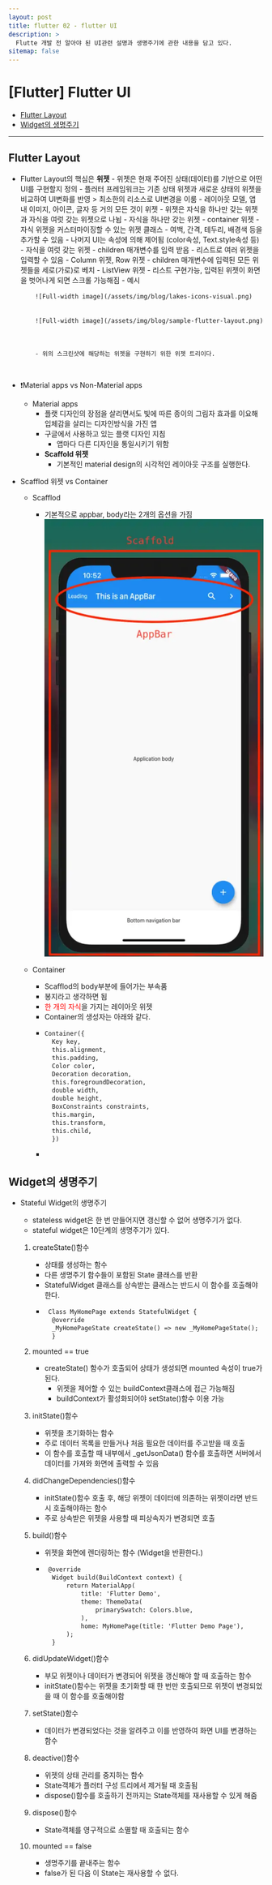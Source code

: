 ```yaml
---
layout: post
title: flutter 02 - flutter UI
description: >
  Flutte 개발 전 알아야 된 UI관련 설명과 생명주기에 관한 내용을 담고 있다.
sitemap: false
---
```


# [Flutter] Flutter UI

- [Flutter Layout](#flutter-layout)
- [Widget의 생명주기](#widget의-생명주기)

---

## Flutter Layout

- Flutter Layout의 핵심은 <strong>위젯</strong> - 위젯은 현재 주어진 상태(데이터)를 기반으로 어떤 UI를 구현할지 정의 - 플러터 프레임워크는 기존 상태 위젯과 새로운 상태의 위젯을 비교하여 UI변화를 반영 > 최소한의 리소스로 UI변경을 이룸 - 레이아웃 모델, 앱 내 이미지, 아이콘, 글자 등 거의 모든 것이 위젯 - 위젯은 자식을 하나만 갖는 위젯과 자식을 여럿 갖는 위젯으로 나뉨 - 자식을 하나만 갖는 위젯 - container 위젯 - 자식 위젯을 커스터마이징할 수 있는 위젯 클래스 - 여백, 간격, 테두리, 배경색 등을 추가할 수 있음 - 나머지 UI는 속성에 의해 제어됨 (color속성, Text.style속성 등) - 자식을 여럿 갖는 위젯 - children 매개변수를 입력 받음 - 리스트로 여러 위젯을 입력할 수 있음 - Column 위젯, Row 위젯 - children 매개변수에 입력된 모든 위젯들을 세로(가로)로 베치 - ListView 위젯 - 리스트 구현가능, 입력된 위젯이 화면을 벗어나게 되면 스크롤 가능해짐 - 예시

          ![Full-width image](/assets/img/blog/lakes-icons-visual.png)


          ![Full-width image](/assets/img/blog/sample-flutter-layout.png)



          - 위의 스크린샷에 해당하는 위젯을 구현하기 위한 위젯 트리이다.

  <br>

- ❗️Material apps vs Non-Material apps

  - Material apps
    - 플랫 디자인의 장점을 살리면서도 빛에 따른 종이의 그림자 효과를 이요해 입체감을 살리는 디자인방식을 가진 앱
    - 구글에서 사용하고 있는 플랫 디자인 지침
      - 앱마다 다른 디자인을 통일시키기 위함
    - <strong>Scaffold 위젯</strong>
      - 기본적인 material design의 시각적인 레이아웃 구조를 실행한다.

- Scafflod 위젯 vs Container

  - Scafflod

    - 기본적으로 appbar, body라는 2개의 옵션을 가짐
      ![Full-width image](/assets/img/blog/flutter-scaffold.webp)

  - Container
    - Scafflod의 body부분에 들어가는 부속품
    - 봉지라고 생각하면 됨
    - <span style="color:red">한 개의 자식</span>을 가지는 레이아웃 위젯
    - Container의 생성자는 아래와 같다.
    - <pre><code>Container({
        Key key,
        this.alignment,
        this.padding,
        Color color,
        Decoration decoration,
        this.foregroundDecoration,
        double width,
        double height,
        BoxConstraints constraints,
        this.margin,
        this.transform,
        this.child,
        })</pre></code>
    -

## Widget의 생명주기

- Stateful Widget의 생명주기

  - stateless widget은 한 번 만들어지면 갱신할 수 없어 생명주기가 없다.
  - stateful widget은 10단계의 생명주기가 있다.
    <br>

  1. createState()함수

     - 상태를 생성하는 함수
     - 다른 생명주기 함수들이 포함된 State 클래스를 반환
     - StatefulWidget 클래스를 상속받는 클래스는 반드시 이 함수를 호출해야 한다.
     - <pre><code> Class MyHomePage extends StatefulWidget {
         @override
         _MyHomePageState createState() => new _MyHomePageState();
         } </code></pre>

  2. mounted == true
     - createState() 함수가 호출되어 상태가 생성되면 mounted 속성이 true가 된다.
       - 위젯을 제어할 수 있는 buildContext클래스에 접근 가능해짐
       - buildContext가 활성화되어야 setState()함수 이용 가능
  3. initState()함수

     - 위젯을 초기화하는 함수
     - 주로 데이터 목록을 만들거나 처음 필요한 데이터를 주고받을 때 호출
     - 이 함수를 호출할 때 내부에서 \_getJsonData() 함수를 호출하면 서버에서 데이터를 가져와 화면에 출력할 수 있음

  4. didChangeDependencies()함수

     - initState()함수 호출 후, 해당 위젯이 데이터에 의존하는 위젯이라면 반드시 호출해야하는 함수
     - 주로 상속받은 위젯을 사용할 때 피상속자가 변경되면 호출

  5. build()함수

     - 위젯을 화면에 렌더링하는 함수 (Widget을 반환한다.)
     - <pre><code> @override
         Widget build(BuildContext context) {
             return MaterialApp(
                 title: 'Flutter Demo',
                 theme: ThemeData(
                     primarySwatch: Colors.blue,
                 ),
                 home: MyHomePage(title: 'Flutter Demo Page'),
             );
         }</code></pre>

  6. didUpdateWidget()함수

     - 부모 위젯이나 데이터가 변경되어 위젯을 갱신해야 할 때 호출하는 함수
     - initState()함수는 위젯을 초기화할 때 한 번만 호출되므로 위젯이 변경되었을 때 이 함수를 호출해야함

  7. setState()함수
     - 데이터가 변경되었다는 것을 알려주고 이를 반영하여 화면 UI를 변경하는 함수
  8. deactive()함수

     - 위젯의 상태 관리를 중지하는 함수
     - State객체가 플러터 구성 트리에서 제거될 때 호출됨
     - dispose()함수를 호출하기 전까지는 State객체를 재사용할 수 있게 해줌

  9. dispose()함수
     - State객체를 영구적으로 소멸할 때 호출되는 함수
  10. mounted == false
      - 생명주기를 끝내주는 함수
      - false가 된 다음 이 State는 재사용할 수 없다.
